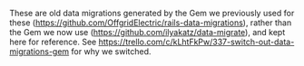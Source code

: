 
These are old data migrations generated by the Gem we previously used for these
(https://github.com/OffgridElectric/rails-data-migrations), rather than the Gem
we now use (https://github.com/ilyakatz/data-migrate), and kept here for
reference. See https://trello.com/c/kLhtFkPw/337-switch-out-data-migrations-gem
for why we switched.
